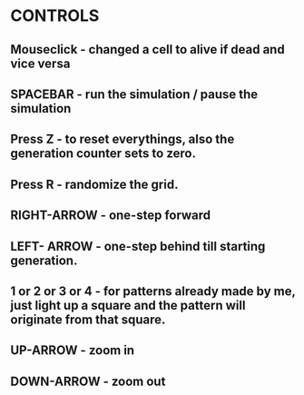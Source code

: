 # CONTROLS
## Mouseclick - changed a cell to alive if dead and vice versa
## SPACEBAR - run the simulation / pause the simulation
## Press Z - to reset everythings, also the generation counter sets to zero.
## Press R - randomize the grid.
## RIGHT-ARROW - one-step forward
## LEFT- ARROW	- one-step behind till starting generation.
## 1 or 2 or 3 or 4 - for patterns already made by me, just light up a square and the pattern will originate from that square.
## UP-ARROW - zoom in
## DOWN-ARROW - zoom out

